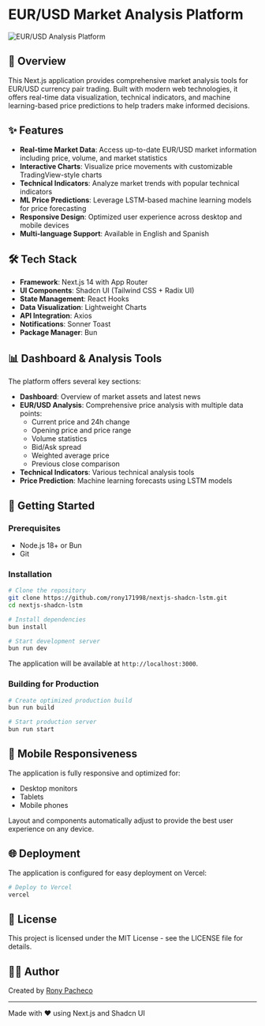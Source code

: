 # EUR/USD Market Analysis Platform

![EUR/USD Analysis Platform](public/dashboard-preview.png)

## 🚀 Overview

This Next.js application provides comprehensive market analysis tools for EUR/USD currency pair trading. Built with modern web technologies, it offers real-time data visualization, technical indicators, and machine learning-based price predictions to help traders make informed decisions.

## ✨ Features

- **Real-time Market Data**: Access up-to-date EUR/USD market information including price, volume, and market statistics
- **Interactive Charts**: Visualize price movements with customizable TradingView-style charts
- **Technical Indicators**: Analyze market trends with popular technical indicators
- **ML Price Predictions**: Leverage LSTM-based machine learning models for price forecasting
- **Responsive Design**: Optimized user experience across desktop and mobile devices
- **Multi-language Support**: Available in English and Spanish

## 🛠️ Tech Stack

- **Framework**: Next.js 14 with App Router
- **UI Components**: Shadcn UI (Tailwind CSS + Radix UI)
- **State Management**: React Hooks
- **Data Visualization**: Lightweight Charts
- **API Integration**: Axios
- **Notifications**: Sonner Toast
- **Package Manager**: Bun

## 📊 Dashboard & Analysis Tools

The platform offers several key sections:

- **Dashboard**: Overview of market assets and latest news
- **EUR/USD Analysis**: Comprehensive price analysis with multiple data points:
  - Current price and 24h change
  - Opening price and price range
  - Volume statistics
  - Bid/Ask spread
  - Weighted average price
  - Previous close comparison
- **Technical Indicators**: Various technical analysis tools
- **Price Prediction**: Machine learning forecasts using LSTM models

## 🚀 Getting Started

### Prerequisites

- Node.js 18+ or Bun
- Git

### Installation

```bash
# Clone the repository
git clone https://github.com/rony171998/nextjs-shadcn-lstm.git
cd nextjs-shadcn-lstm

# Install dependencies
bun install

# Start development server
bun run dev
```

The application will be available at `http://localhost:3000`.

### Building for Production

```bash
# Create optimized production build
bun run build

# Start production server
bun run start
```

## 📱 Mobile Responsiveness

The application is fully responsive and optimized for:
- Desktop monitors
- Tablets
- Mobile phones

Layout and components automatically adjust to provide the best user experience on any device.

## 🌐 Deployment

The application is configured for easy deployment on Vercel:

```bash
# Deploy to Vercel
vercel
```

## 📄 License

This project is licensed under the MIT License - see the LICENSE file for details.

## 👨‍💻 Author

Created by [Rony Pacheco](https://github.com/rony171998)

---

Made with ❤️ using Next.js and Shadcn UI
